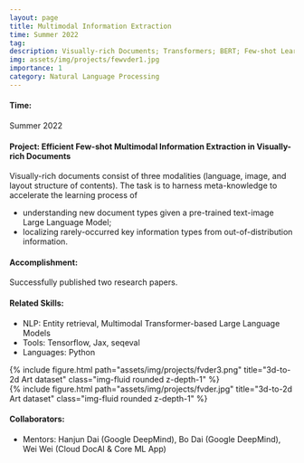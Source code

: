 ```yaml
---
layout: page
title: Multimodal Information Extraction
time: Summer 2022
tag: 
description: Visually-rich Documents; Transformers; BERT; Few-shot Learning; Meta Learning
img: assets/img/projects/fewvder1.jpg
importance: 1
category: Natural Language Processing
---
```



#### Time:
Summer 2022


#### Project: Efficient Few-shot Multimodal Information Extraction in Visually-rich Documents

Visually-rich documents consist of three modalities (language, image, and layout structure of contents). The task is to harness meta-knowledge to accelerate the learning process of 
- understanding new document types given a pre-trained text-image Large Language Model; 
- localizing rarely-occurred key information types from out-of-distribution information.


#### Accomplishment: 
Successfully published two research papers.

#### Related Skills:

- NLP: Entity retrieval, Multimodal Transformer-based Large Language Models
- Tools: Tensorflow, Jax, seqeval
- Languages: Python


<div class="row">
    <div class="col-sm mt-3 mt-md-0">
        {% include figure.html path="assets/img/projects/fvder3.png" title="3d-to-2d Art dataset" class="img-fluid rounded z-depth-1" %}
    </div>
</div>

<div class="row">
    <div class="col-sm mt-3 mt-md-0">
        {% include figure.html path="assets/img/projects/fvder.jpg" title="3d-to-2d Art dataset" class="img-fluid rounded z-depth-1" %}
    </div>
</div>



#### Collaborators:
- Mentors: Hanjun Dai (Google DeepMind), Bo Dai (Google DeepMind), Wei Wei (Cloud DocAI & Core ML App)
